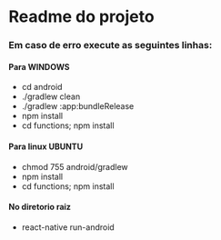 # Readme do projeto

### Em caso de erro execute as seguintes linhas:

#### Para WINDOWS
* cd android 
* ./gradlew clean
* ./gradlew :app:bundleRelease
* npm install
* cd functions; npm install

#### Para linux UBUNTU
* chmod 755 android/gradlew
* npm install
* cd functions; npm install

#### No diretorio raiz
* react-native run-android